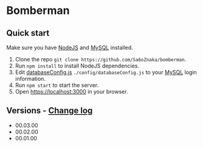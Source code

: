 # Bomberman

## Quick start

Make sure you have [NodeJS](https://nodejs.org/en/) and [MySQL](https://www.mysql.com/) installed.
1. Clone the repo `git clone https://github.com/Sa6oZnaka/bomberman`.
2. Run `npm install` to install NodeJS dependencies.
3. Edit [databaseConfig.js](config/databaseConfig.js) `./config/databaseConfig.js` to your [MySQL](https://www.mysql.com/) login information.
4. Run `npm start` to start the server.
5. Open [https://localhost:3000](https://localhost:3000) in your browser.

## Versions - [Change log](CHANGELOG.md)
- 00.03.00
- 00.02.00
- 00.01.00


